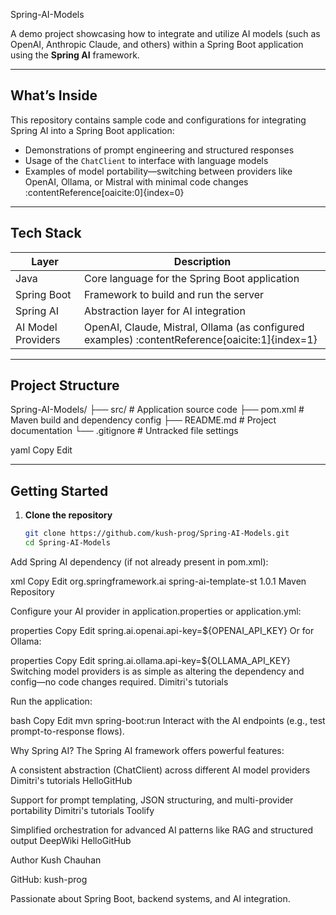   Spring-AI-Models

A demo project showcasing how to integrate and utilize AI models (such as OpenAI, Anthropic Claude, and others) within a Spring Boot application using the **Spring AI** framework.

---

##  What’s Inside

This repository contains sample code and configurations for integrating Spring AI into a Spring Boot application:

-  Demonstrations of prompt engineering and structured responses  
-  Usage of the `ChatClient` to interface with language models  
-  Examples of model portability—switching between providers like OpenAI, Ollama, or Mistral with minimal code changes :contentReference[oaicite:0]{index=0}

---

##  Tech Stack

| Layer            | Description                                               |
|------------------|-----------------------------------------------------------|
| Java              | Core language for the Spring Boot application            |
| Spring Boot       | Framework to build and run the server                    |
| Spring AI         | Abstraction layer for AI integration                     |
| AI Model Providers | OpenAI, Claude, Mistral, Ollama (as configured examples) :contentReference[oaicite:1]{index=1} |

---

##  Project Structure

Spring-AI-Models/
├── src/ # Application source code
├── pom.xml # Maven build and dependency config
├── README.md # Project documentation
└── .gitignore # Untracked file settings

yaml
Copy
Edit

---

##  Getting Started

1. **Clone the repository**  
   ```bash
   git clone https://github.com/kush-prog/Spring-AI-Models.git
   cd Spring-AI-Models
Add Spring AI dependency (if not already present in pom.xml):

xml
Copy
Edit
<dependency>
  <groupId>org.springframework.ai</groupId>
  <artifactId>spring-ai-template-st</artifactId>
  <version>1.0.1</version>
</dependency>
Maven Repository

Configure your AI provider in application.properties or application.yml:

properties
Copy
Edit
spring.ai.openai.api-key=${OPENAI_API_KEY}
Or for Ollama:

properties
Copy
Edit
spring.ai.ollama.api-key=${OLLAMA_API_KEY}
Switching model providers is as simple as altering the dependency and config—no code changes required. 
Dimitri's tutorials

Run the application:

bash
Copy
Edit
mvn spring-boot:run
Interact with the AI endpoints (e.g., test prompt-to-response flows).

Why Spring AI?
The Spring AI framework offers powerful features:

A consistent abstraction (ChatClient) across different AI model providers 
Dimitri's tutorials
HelloGitHub

Support for prompt templating, JSON structuring, and multi-provider portability 
Dimitri's tutorials
Toolify

Simplified orchestration for advanced AI patterns like RAG and structured output 
DeepWiki
HelloGitHub

Author
Kush Chauhan

GitHub: kush-prog

Passionate about Spring Boot, backend systems, and AI integration.
